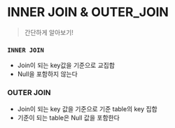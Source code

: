 # INNER JOIN & OUTER_JOIN

> 간단하게 알아보기!
>

### `INNER JOIN`

- Join이 되는 key값을 기준으로 교집합
- Null을 포함하지 않는다

### OUTER JOIN

- Join이 되는 key 값을 기준으로 기준 table의 key 집합
- 기준이 되는 table은 Null 값을 포함한다
